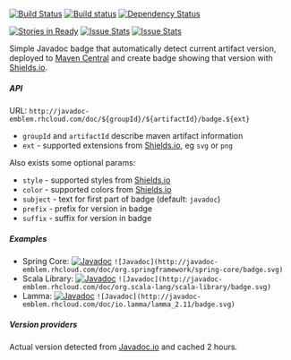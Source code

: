 [![Build Status](https://travis-ci.org/valery1707/javadoc-badge.svg)](https://travis-ci.org/valery1707/javadoc-badge)
[![Build status](https://ci.appveyor.com/api/projects/status/v1yc9qteeo7j0hiu/branch/master?svg=true)](https://ci.appveyor.com/project/valery1707/javadoc-badge-4j9lx/branch/master)
[![Dependency Status](https://www.versioneye.com/user/projects/5680e5fdeb4f47003c000271/badge.svg?style=flat)](https://www.versioneye.com/user/projects/5680e5fdeb4f47003c000271)

[![Stories in Ready](https://badge.waffle.io/valery1707/javadoc-badge.png?label=ready&title=Ready)](https://waffle.io/valery1707/javadoc-badge)
[![Issue Stats](http://issuestats.com/github/valery1707/javadoc-badge/badge/pr?style=flat)](http://issuestats.com/github/valery1707/javadoc-badge)
[![Issue Stats](http://issuestats.com/github/valery1707/javadoc-badge/badge/issue?style=flat)](http://issuestats.com/github/valery1707/javadoc-badge)

Simple Javadoc badge that automatically detect current artifact version, deployed to [Maven Central](https://search.maven.org/) and create badge showing that version with [Shields.io](http://shields.io/).

##### API

URL: `http://javadoc-emblem.rhcloud.com/doc/${groupId}/${artifactId}/badge.${ext}`
* `groupId` and `artifactId` describe maven artifact information
* `ext` - supported extensions from [Shields.io](http://shields.io/#styles), eg `svg` or `png`

Also exists some optional params:
* `style` - supported styles from [Shields.io](http://shields.io/#styles)
* `color` - supported colors from [Shields.io](http://shields.io/#your-badge)
* `subject` - text for first part of badge (default: `javadoc`)
* `prefix` - prefix for version in badge
* `suffix` - suffix for version in badge

##### Examples

* Spring Core: [![Javadoc](http://javadoc-emblem.rhcloud.com/doc/org.springframework/spring-core/badge.svg)](http://www.javadoc.io/doc/org.springframework/spring-core) `![Javadoc](http://javadoc-emblem.rhcloud.com/doc/org.springframework/spring-core/badge.svg)`
* Scala Library: [![Javadoc](http://javadoc-emblem.rhcloud.com/doc/org.scala-lang/scala-library/badge.svg)](http://www.javadoc.io/doc/org.scala-lang/scala-library) `![Javadoc](http://javadoc-emblem.rhcloud.com/doc/org.scala-lang/scala-library/badge.svg)`
* Lamma: [![Javadoc](http://javadoc-emblem.rhcloud.com/doc/io.lamma/lamma_2.11/badge.svg)](http://www.javadoc.io/doc/io.lamma/lamma_2.11) `![Javadoc](http://javadoc-emblem.rhcloud.com/doc/io.lamma/lamma_2.11/badge.svg)`

##### Version providers

Actual version detected from [Javadoc.io](http://www.javadoc.io) and cached 2 hours.
